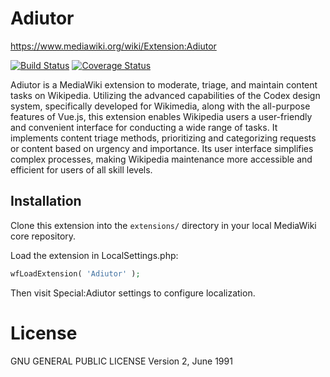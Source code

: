 # Adiutor

https://www.mediawiki.org/wiki/Extension:Adiutor

[![Build Status](https://travis-ci.org/wikimedia/mediawiki-extensions-Adiutor.svg?branch=master)](https://travis-ci.org/wikimedia/mediawiki-extensions-Adiutor)
[![Coverage Status](https://coveralls.io/repos/github/wikimedia/mediawiki-extensions-Adiutor/badge.svg?branch=master)](https://coveralls.io/github/wikimedia/mediawiki-extensions-Adiutor?branch=master)

Adiutor is a MediaWiki extension to moderate, triage, and maintain content tasks on Wikipedia. Utilizing the advanced
capabilities of the Codex design system, specifically developed for Wikimedia, along with the all-purpose features of
Vue.js, this extension enables Wikipedia users a user-friendly and convenient interface for conducting a wide range of
tasks. It implements content triage methods, prioritizing and categorizing requests or content based on urgency and
importance. Its user interface simplifies complex processes, making Wikipedia maintenance more accessible and efficient
for users of all skill levels.

## Installation

Clone this extension into the `extensions/` directory in your local MediaWiki core repository.

Load the extension in LocalSettings.php:

```php
wfLoadExtension( 'Adiutor' );
```

Then visit Special:Adiutor settings to configure localization.


# License

GNU GENERAL PUBLIC LICENSE
Version 2, June 1991
